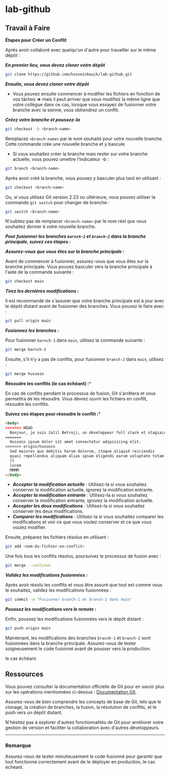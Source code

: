 
# lab-github

## Travail à Faire

**Étapes pour Créer un Conflit**

Après avoir collaboré avec quelqu'un d'autre pour travailler sur le même dépôt :

***En premier lieu, vous devez cloner votre dépôt***

```bash
git clone https://github.com/husseinbouik/lab-github.git
```

***Ensuite, vous devez cloner votre dépôt***

- Vous pouvez ensuite commencer à modifier les fichiers en fonction de vos tâches
  **=>** mais il peut arriver que vous modifiez la même ligne que votre collègue
  dans ce cas, lorsque vous essayez de fusionner votre branche avec la sienne, vous obtiendrez un conflit.

***Créez votre branche et poussez-la***

```bash
git checkout -b <branch-name>
```

Remplacez `<branch-name>` par le nom souhaité pour votre nouvelle branche. Cette commande crée une nouvelle branche et y bascule.
- Si vous souhaitez créer la branche mais rester sur votre branche actuelle, vous pouvez omettre l'indicateur -b :

```bash
git branch <branch-name>
```

Après avoir créé la branche, vous pouvez y basculer plus tard en utilisant :

```bash
git checkout <branch-name>
```

Ou, si vous utilisez Git version 2.23 ou ultérieure, vous pouvez utiliser la commande `git switch` pour changer de branche :

```bash
git switch <branch-name>
```

N'oubliez pas de remplacer `<branch-name>` par le nom réel que vous souhaitez donner à votre nouvelle branche.

***Pour fusionner les branches `barnch-1` et `branch-2` dans la branche principale, suivez ces étapes :***

***Assurez-vous que vous êtes sur la branche principale :***

Avant de commencer à fusionner, assurez-vous que vous êtes sur la branche principale. Vous pouvez basculer vers la branche principale à l'aide de la commande suivante :

```bash
git checkout main
```

***Tirez les dernières modifications :***

Il est recommandé de s'assurer que votre branche principale est à jour avec le dépôt distant avant de fusionner des branches. Vous pouvez le faire avec :

```bash
git pull origin main
```

***Fusionnez les branches :***

Pour fusionner `barnch-1` dans `main`, utilisez la commande suivante :

```bash
git merge barnch-1
```

Ensuite, s'il n'y a pas de conflits, pour fusionner `branch-2` dans `main`, utilisez :

```bash
git merge hussein
```

**Résoudre les conflits (le cas échéant) :***

En cas de conflits pendant le processus de fusion, Git s'arrêtera et vous permettra de les résoudre. Vous devrez ouvrir les fichiers en conflit, résoudre les conflits.

**Suivez ces étapes pour résoudre le conflit :***

```html
<body>
<<<<<<< HEAD
  Bonjour, je suis Jalil Betroji, un développeur full stack et stagiaire chez SoliCode.
=======
  Hussein ipsum dolor sit amet consectetur adipisicing elit.
>>>>>>> origin/hussein
  Sed maiores quo debitis harum dolorum, itaque aliquid reiciendis
  quasi repellendus aliquam alias ipsam eligendi earum voluptate totam! Quos deleniti pariatur nemo?
  ll
  lorem
  MMMM
</body>
```

- ***Accepter la modification actuelle*** : Utilisez-la si vous souhaitez conserver la modification actuelle, ignorez la modification entrante.
- ***Accepter la modification entrante*** : Utilisez-la si vous souhaitez conserver la modification entrante, ignorez la modification actuelle.
- ***Accepter les deux modifications*** : Utilisez-la si vous souhaitez conserver les deux modifications.
- ***Comparer les modifications*** : Utilisez-la si vous souhaitez comparer les modifications et voir ce que vous voulez conserver et ce que vous voulez modifier.

Ensuite, préparez les fichiers résolus en utilisant :

```bash
git add <nom-du-fichier-en-conflit>
```

Une fois tous les conflits résolus, poursuivez le processus de fusion avec :

```bash
git merge --continue
```

***Validez les modifications fusionnées :***

Après avoir résolu les conflits et vous être assuré que tout est comme vous le souhaitez, validez les modifications fusionnées :

```bash
git commit -m "Fusionner branch-1 et branch-2 dans main"
```

***Poussez les modifications vers le remote :***

Enfin, poussez les modifications fusionnées vers le dépôt distant :

```bash
git push origin main
```

Maintenant, les modifications des branches `bracnh-1` et `branch-2` sont fusionnées dans la branche principale. Assurez-vous de tester soigneusement le code fusionné avant de pousser vers la production.

le cas échéant.

## Ressources

Vous pouvez consulter la documentation officielle de Git pour en savoir plus sur les opérations mentionnées ci-dessus : [Documentation Git](https://git-scm.com/doc).

Assurez-vous de bien comprendre les concepts de base de Git, tels que le clonage, la création de branches, la fusion, la résolution de conflits, et le push vers un dépôt distant.

N'hésitez pas à explorer d'autres fonctionnalités de Git pour améliorer votre gestion de version et faciliter la collaboration avec d'autres développeurs.

---

### Remarque

Assurez-vous de tester minutieusement le code fusionné pour garantir que tout fonctionne correctement avant de le déployer en production, le cas échéant.

```
